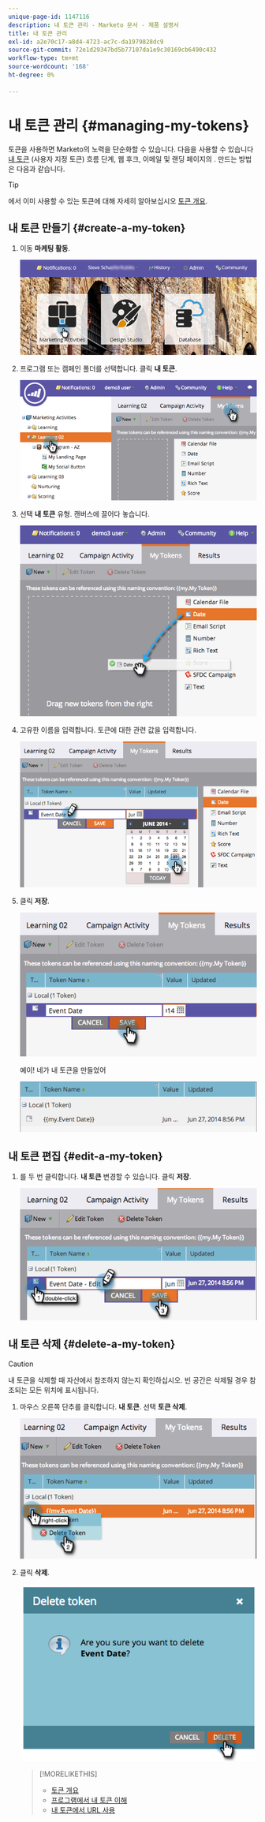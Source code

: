 ```yaml
---
unique-page-id: 1147116
description: 내 토큰 관리 - Marketo 문서 - 제품 설명서
title: 내 토큰 관리
exl-id: a2e70c17-a8d4-4723-ac7c-da1979828dc9
source-git-commit: 72e1d29347bd5b77107da1e9c30169cb6490c432
workflow-type: tm+mt
source-wordcount: '168'
ht-degree: 0%

---
```


# 내 토큰 관리 {#managing-my-tokens}

토큰을 사용하면 Marketo의 노력을 단순화할 수 있습니다. 다음을 사용할 수 있습니다 [내 토큰](/help/marketo/product-docs/core-marketo-concepts/programs/tokens/understanding-my-tokens-in-a-program.md) (사용자 지정 토큰) 흐름 단계, 웹 후크, 이메일 및 랜딩 페이지의 . 만드는 방법은 다음과 같습니다.

>[!TIP]
>
>에서 이미 사용할 수 있는 토큰에 대해 자세히 알아보십시오 [토큰 개요](/help/marketo/product-docs/demand-generation/landing-pages/personalizing-landing-pages/tokens-overview.md).

## 내 토큰 만들기 {#create-a-my-token}

1. 이동 **마케팅 활동**.

   ![](assets/login-marketing-activities.png)

1. 프로그램 또는 캠페인 폴더를 선택합니다. 클릭 **내 토큰**.

   ![](assets/image2014-9-18-12-3a4-3a27.png)

1. 선택 **내 토큰** 유형. 캔버스에 끌어다 놓습니다.

   ![](assets/image2014-9-18-12-3a4-3a39.png)

1. 고유한 이름을 입력합니다. 토큰에 대한 관련 값을 입력합니다.

   ![](assets/image2014-9-18-12-3a4-3a53.png)

1. 클릭 **저장**.

   ![](assets/image2014-9-18-12-3a5-3a5.png)

   예이! 네가 내 토큰을 만들었어

   ![](assets/image2014-9-18-12-3a5-3a15.png)

## 내 토큰 편집 {#edit-a-my-token}

1. 를 두 번 클릭합니다. **내 토큰** 변경할 수 있습니다. 클릭 **저장**.

   ![](assets/image2014-9-18-12-3a5-3a45.png)

## 내 토큰 삭제 {#delete-a-my-token}

>[!CAUTION]
>
>내 토큰을 삭제할 때 자산에서 참조하지 않는지 확인하십시오. 빈 공간은 삭제될 경우 참조되는 모든 위치에 표시됩니다.

1. 마우스 오른쪽 단추를 클릭합니다. **내 토큰**. 선택 **토큰 삭제**.

   ![](assets/image2014-9-18-12-3a7-3a24.png)

1. 클릭 **삭제**.

   ![](assets/image2014-9-18-12-3a7-3a31.png)

   >[!MORELIKETHIS]
   >
   >* [토큰 개요](/help/marketo/product-docs/demand-generation/landing-pages/personalizing-landing-pages/tokens-overview.md)
   >* [프로그램에서 내 토큰 이해](/help/marketo/product-docs/core-marketo-concepts/programs/tokens/understanding-my-tokens-in-a-program.md)
   >* [내 토큰에서 URL 사용](/help/marketo/product-docs/email-marketing/general/using-tokens/using-urls-in-my-tokens.md)

